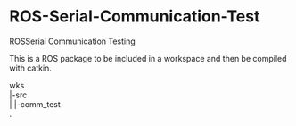 # ROS-Serial-Communication-Test
ROSSerial Communication Testing

This is a ROS package to be included in a workspace and then be compiled with catkin.  

wks  
|-src  
| |-comm_test  
.
